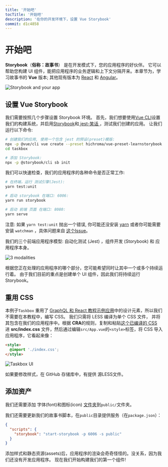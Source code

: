 ```yaml
---
title: '开始吧'
tocTitle: '开始吧'
description: '在你的开发环境下，设置 Vue Storybook'
commit: d1c4858
---
```


# 开始吧

**Storybook**（**俗称：故事书**） 是在开发模式下，您的应用程序的好伙伴。 它可以帮助您构建 UI 组件，能把应用程序的业务逻辑和上下文分隔开来。本章节为，学习故事书的 **Vue** 版本; 其他现有版本为 [React](/react/en/get-started) 和 [Angular](/angular/en/getstarted)。

![Storybook and your app](/storybook-relationship.jpg)

## 设置 Vue Storybook

我们需要按照几个步骤设置 Storybook 环境。 首先，我们想要使用[Vue CLI](https://cli.vuejs.org)设置我们的构建系统，并启用[Storybook](https://storybook.js.org/)和[ jest-笑话 ](https://facebook.github.io/jest/)，测试我们创建的应用。 让我们运行以下命令:

```bash
# 创建我们的应用, 使用一个包含 jest 的预设(preset)模版:
npx -p @vue/cli vue create --preset hichroma/vue-preset-learnstorybook taskbox
cd taskbox

# 添加 Storybook:
npx -p @storybook/cli sb init
```

我们可以快速检查，我们的应用程序的各种命令是否正常工作:

```bash
# 在终端，运行 测试引擎(Jest):
yarn test:unit

# 启动 storybook 在端口: 6006:
yarn run storybook

# 启动 前端 页面 在端口: 8080:
yarn serve
```

<div class="aside">
  注意: 如果 <code>yarn test:unit</code> 抛出一个错误, 你可能还没安装 <a href="https://yarnpkg.com/lang/en/docs/install/">yarn</a> 或者你可能需要安装 <code>watchman</code> ，具体问题来自 <a href="https://github.com/facebook/create-react-app/issues/871#issuecomment-252297884">这个Issue</a>。
</div>
</div>

我们的三个前端应用程序模型: 自动化测试 (Jest) ，组件开发 (Storybook) 和 应用程序本身。

![3 modalities](/app-three-modalities-vue.png)

根据您正在处理的应用程序的哪个部分，您可能希望同时让其中一个或多个持续运行着。 由于我们目前的重点是创建单个 UI 组件，因此我们将持续运行 Storybook。

## 重用 CSS

本例子`Taskbox` 重用了 [GraphQL 和 React 教程示例应用](https://blog.hichroma.com/graphql-react-tutorial-part-1-6-d0691af25858)中的设计元素，所以我们不需要在本教程中，编写 CSS。 我们只需将 LESS 编译为单个 CSS 文件， 并将其包含在我们的应用程序中。根据 **CRA**的规则，复制和粘贴[这个已编译的 CSS](https://github.com/hichroma/learnstorybook-code/blob/master/src/index.css) 进 **src/index.css** 文件，然后通过编辑`src/App.vue`的`<style>`标签，将 CSS 导入应用程序，它看起来像：

```html
<style>
  @import './index.css';
</style>
```

![Taskbox UI](/ss-browserchrome-taskbox-learnstorybook.png)

<div class="aside">
如果要修改样式，在 GitHub 存储库中，有提供 源LESS文件。
</div>

## 添加资产

我们还需要添加 字体(font)和图标(icon) [文件夹](https://github.com/hichroma/learnstorybook-code/tree/master/public)到`public/`文件夹。

我们还需要更新我们的故事书脚本，在`public`目录提供服务（在`package.json`）：

```json
{
  "scripts": {
    "storybook": "start-storybook -p 6006 -s public"
  }
}
```

添加样式和静态资源(assets)后，应用程序的渲染会奇奇怪怪的。没关系，因为我们还没有开发应用程序。 现在我们开始构建我们的第一个组件!
